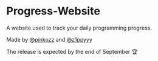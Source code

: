# Progress-Website

A website used to track your daily programming progress.

Made by [@pinkozz](https://github.com/pinkozz) and [@z1ppyyy](https://github.com/z1ppyyy)

The release is expected by the end of September 🏆